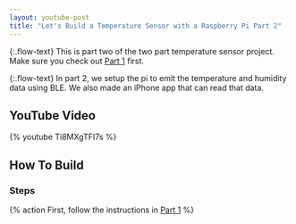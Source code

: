 ```yaml
---
layout: youtube-post
title: "Let's Build a Temperature Sensor with a Raspberry Pi Part 2"
---
```


{:.flow-text}
This is part two of the two part temperature sensor project. Make sure you check out [Part 1](/youtube_projects/01_raspberry-pi-temperature-sensor-part-1.html) first. 

{:.flow-text}
In part 2, we setup the pi to emit the temperature and humidity data using BLE. We also made an iPhone app that can read that data.


## YouTube Video

{% youtube Ti8MXgTFI7s %}

## How To Build

### Steps

{% action
First, follow the instructions in [Part 1](/youtube_projects/01_raspberry-pi-temperature-sensor-part-1.html)
%}


